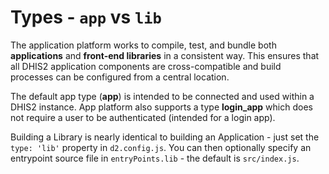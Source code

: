 # Types - `app` vs `lib`

The application platform works to compile, test, and bundle both **applications** and **front-end libraries** in a consistent way. This ensures that all DHIS2 application components are cross-compatible and build processes can be configured from a central location.

The default app type (**app**) is intended to be connected and used within a DHIS2 instance. App platform also supports a type **login_app** which does not require a user to be authenticated (intended for a login app).

Building a Library is nearly identical to building an Application - just set the `type: 'lib'` property in `d2.config.js`. You can then optionally specify an entrypoint source file in `entryPoints.lib` - the default is `src/index.js`.
